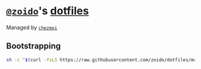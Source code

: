 # [`@zoido`](https://github.com/zoido)'s [dotfiles](https://dotfiles.github.io/)

Managed by [`chezmoi`](https://www.chezmoi.io/)

## Bootstrapping

```sh
sh -c "$(curl -fsLS https://raw.githubusercontent.com/zoido/dotfiles/main/bootstrap.sh)"
```
